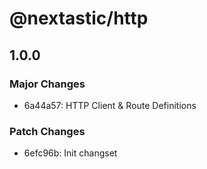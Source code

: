 # @nextastic/http

## 1.0.0

### Major Changes

- 6a44a57: HTTP Client & Route Definitions

### Patch Changes

- 6efc96b: Init changset
